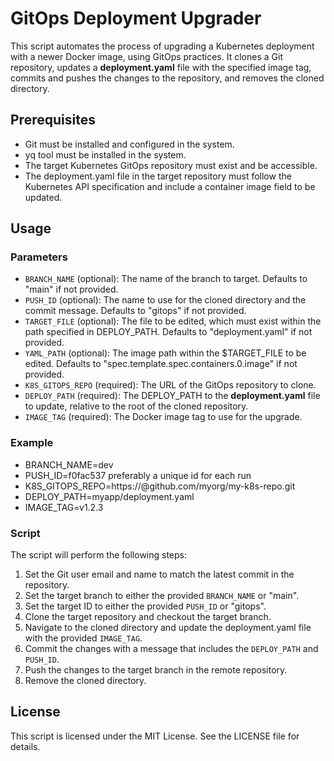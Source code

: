 # GitOps Deployment Upgrader

This script automates the process of upgrading a Kubernetes deployment with a newer Docker image, using GitOps practices. It clones a Git repository, updates a **deployment.yaml** file with the specified image tag, commits and pushes the changes to the repository, and removes the cloned directory.

## Prerequisites

- Git must be installed and configured in the system.
- yq tool must be installed in the system.
- The target Kubernetes GitOps repository must exist and be accessible.
- The deployment.yaml file in the target repository must follow the Kubernetes API specification and include a container image field to be updated.

## Usage

### Parameters

- `BRANCH_NAME` (optional): The name of the branch to target. Defaults to "main" if not provided.
- `PUSH_ID` (optional): The name to use for the cloned directory and the commit message. Defaults to "gitops" if not provided.
- `TARGET_FILE` (optional): The file to be edited, which must exist within the path specified in DEPLOY_PATH. Defaults to "deployment.yaml" if not provided.
- `YAML_PATH` (optional): The image path within the $TARGET_FILE to be edited. Defaults to "spec.template.spec.containers.0.image" if not provided.
- `K8S_GITOPS_REPO` (required): The URL of the GitOps repository to clone.
- `DEPLOY_PATH` (required): The DEPLOY_PATH to the **deployment.yaml** file to update, relative to the root of the cloned repository.
- `IMAGE_TAG` (required): The Docker image tag to use for the upgrade.

### Example

- BRANCH_NAME=dev 
- PUSH_ID=f0fac537 preferably a unique id for each run
- K8S_GITOPS_REPO=https://<token>@github.com/myorg/my-k8s-repo.git
- DEPLOY_PATH=myapp/deployment.yaml 
- IMAGE_TAG=v1.2.3


### Script

The script will perform the following steps:

1. Set the Git user email and name to match the latest commit in the repository.
2. Set the target branch to either the provided `BRANCH_NAME` or "main".
3. Set the target ID to either the provided `PUSH_ID` or "gitops".
4. Clone the target repository and checkout the target branch.
5. Navigate to the cloned directory and update the deployment.yaml file with the provided `IMAGE_TAG`.
6. Commit the changes with a message that includes the `DEPLOY_PATH` and `PUSH_ID`.
7. Push the changes to the target branch in the remote repository.
8. Remove the cloned directory.

## License

This script is licensed under the MIT License. See the LICENSE file for details.